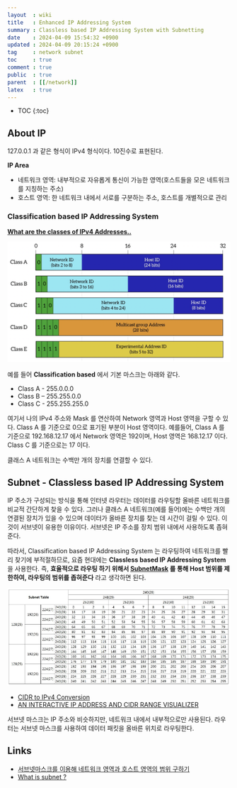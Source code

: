 ```yaml
---
layout  : wiki
title   : Enhanced IP Addressing System
summary : Classless based IP Addressing System with Subnetting
date    : 2024-04-09 15:54:32 +0900
updated : 2024-04-09 20:15:24 +0900
tag     : network subnet
toc     : true
comment : true
public  : true
parent  : [[/network]]
latex   : true
---
```

* TOC
{:toc}

## About IP

127.0.0.1 과 같은 형식이 IPv4 형식이다. 10진수로 표현된다.

__IP Area__
- 네트워크 영역: 내부적으로 자유롭게 통신이 가능한 영역(호스트들을 모은 네트워크를 지칭하는 주소)
- 호스트 영역: 한 네트워크 내에서 서로를 구분하는 주소, 호스트를 개별적으로 관리

### Classification based IP Addressing System

__[What are the classes of IPv4 Addresses..](https://www.adroitacademy.com/blog/What-are-the-classes-of-IPv4-Addresses)__

![](/resource/wiki/network-subnet/classes-of-ipv4-address.png)

예를 들어 __Classification based__ 에서 기본 마스크는 아래와 같다.

- Class A - 255.0.0.0
- Class B – 255.255.0.0
- Class C - 255.255.255.0

여기서 나의 IPv4 주소와 Mask 를 연산하여 Network 영역과 Host 영역을 구할 수 있다. Class A 를 기준으로 0으로 표기된 부분이 Host 영역이다.
예를들어, Class A 를 기준으로 192.168.12.17 에서 Network 영역은 192이며, Host 영역은 168.12.17 이다. Class C 를 기준으로는 17 이다.

클래스 A 네트워크는 수백만 개의 장치를 연결할 수 있다.

## Subnet - Classless based IP Addressing System

IP 주소가 구성되는 방식을 통해 인터넷 라우터는 데이터를 라우팅할 올바른 네트워크를 비교적 간단하게 찾을 수 있다. 그러나 클래스 A 네트워크(예를 들어)에는 수백만 개의 연결된 장치가 있을 수 있으며 데이터가 올바른 장치를 찾는 데 시간이 걸릴 수 있다. 이것이 서브넷이 유용한 이유이다. 서브넷은 IP 주소를 장치 범위 내에서 사용하도록 좁혀준다.

따라서, Classification based IP Addressing System 는 라우팅하여 네트워크를 빨리 찾기에 부적절하므로, 요즘 현대에는 __Classless based IP Addressing System__ 을 사용한다. 즉, __효율적으로 라우팅 하기 위해서 [SubnetMask](https://baekjungho.github.io/wiki/infra/infra-vpc-subnet/) 를 통해 Host 범위를 제한하여, 라우팅의 범위를 좁혀준다__ 라고 생각하면 된다.

![](/resource/wiki/vpc-subnet/subnet.png)

- [CIDR to IPv4 Conversion](https://www.ipaddressguide.com/cidr)
- [AN INTERACTIVE IP ADDRESS AND CIDR RANGE VISUALIZER](https://cidr.xyz/)

서브넷 마스크는 IP 주소와 비슷하지만, 네트워크 내에서 내부적으로만 사용된다. 라우터는 서브넷 마스크를 사용하여 데이터 패킷을 올바른 위치로 라우팅한다.

## Links

- [서브넷마스크를 이용해 네트워크 영역과 호스트 영역의 범위 구하기](https://devoong2.tistory.com/entry/%EC%84%9C%EB%B8%8C%EB%84%B7%EB%A7%88%EC%8A%A4%ED%81%ACsubnet-mask%EC%99%80-%EC%84%9C%EB%B8%8C%EB%84%B7%ED%8C%85subnetting%EC%9D%B4%EB%9E%80)
- [What is subnet ?](https://www.cloudflare.com/ko-kr/learning/network-layer/what-is-a-subnet/)